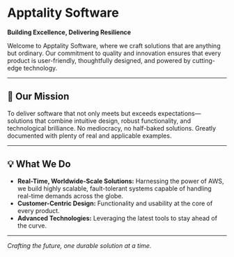 # Apptality Software

**Building Excellence, Delivering Resilience**

Welcome to Apptality Software, where we craft solutions that are anything but ordinary. 
Our commitment to quality and innovation ensures that every product is user-friendly, thoughtfully designed, and powered by cutting-edge technology.

---

## 🚀 Our Mission

To deliver software that not only meets but exceeds expectations—solutions that combine intuitive design, robust functionality, and technological brilliance.
No mediocracy, no half-baked solutions. Greatly documented with plenty of real and applicable examples.

---

## 💡 What We Do

- **Real-Time, Worldwide-Scale Solutions:** Harnessing the power of AWS, we build highly scalable, fault-tolerant systems capable of handling real-time demands across the globe.
- **Customer-Centric Design:** Functionality and usability at the core of every product.
- **Advanced Technologies:** Leveraging the latest tools to stay ahead of the curve.

---

*Crafting the future, one durable solution at a time.*
